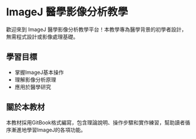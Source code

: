 # ImageJ 醫學影像分析教學
歡迎來到 ImageJ 醫學影像分析教學平台！本教學專為醫學背景的初學者設計，無需程式設計或影像處理基礎。


## 學習目標
- 掌握ImageJ基本操作
- 理解影像分析原理
- 應用於醫學研究


## 關於本教材
本教材採用GitBook格式編寫，包含理論說明、操作步驟和實作練習，幫助讀者循序漸進地學習ImageJ的各項功能。

